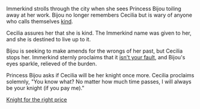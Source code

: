 <!-- title: Knight in any Universe -->

Immerkind strolls through the city when she sees Princess Bijou toiling away at her work. Bijou no longer remembers Cecilia but is wary of anyone who calls themselves [kind](https://www.youtube.com/live/cyLsX20esBE?t=7233s).

Cecilia assures her that she is kind. The Immerkind name was given to her, and she is destined to live up to it.

Bijou is seeking to make amends for the wrongs of her past, but Cecilia stops her. Immerkind sternly proclaims that it [isn't your fault](https://www.youtube.com/live/cyLsX20esBE?t=7267s), and Bijou's eyes sparkle, relieved of the burden.

Princess Bijou asks if Cecilia will be her knight once more. Cecilia proclaims solemnly, "You know what? No matter how much time passes, I will always be your knight (if you pay me)."

[Knight for the right price](#embed:https://www.youtube.com/live/cyLsX20esBE?si=SrHdLjspnMEAXTDG&t=7344)